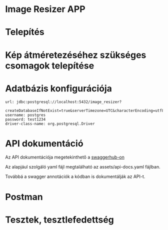 # Image Resizer APP

# Telepítés

# Kép átméretezéséhez szükséges csomagok telepítése

# Adatbázis konfigurációja

    url: jdbc:postgresql://localhost:5432/image_resizer?
        createDatabaseIfNotExist=true&serverTimezone=UTC&characterEncoding=utf8
    username: postgres
    password: test1234
    driver-class-name: org.postgresql.Driver

# API dokumentáció

Az API dokumentációja megetekinthető
a [swaggerhub-on](https://app.swaggerhub.com/apis/PARANCSPETER/image-resizer_app/1.0.0)

Az alapjául szolgáló yaml fájl megtalálható az assets/api-docs.yaml fájlban.

Továbbá a swagger annotációk a kódban is dokumentálják az API-t.

# Postman

# Tesztek, tesztlefedettség